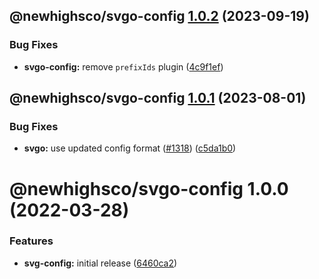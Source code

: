 ## @newhighsco/svgo-config [1.0.2](https://github.com/newhighsco/config/compare/@newhighsco/svgo-config@1.0.1...@newhighsco/svgo-config@1.0.2) (2023-09-19)


### Bug Fixes

* **svgo-config:** remove `prefixIds` plugin ([4c9f1ef](https://github.com/newhighsco/config/commit/4c9f1eff0b3a759df79372862e6bfc34b32e9f00))

## @newhighsco/svgo-config [1.0.1](https://github.com/newhighsco/config/compare/@newhighsco/svgo-config@1.0.0...@newhighsco/svgo-config@1.0.1) (2023-08-01)


### Bug Fixes

* **svgo:** use updated config format ([#1318](https://github.com/newhighsco/config/issues/1318)) ([c5da1b0](https://github.com/newhighsco/config/commit/c5da1b0e9a958981d65e9cc3594a960d71dc1c41))

# @newhighsco/svgo-config 1.0.0 (2022-03-28)


### Features

* **svg-config:** initial release ([6460ca2](https://github.com/newhighsco/config/commit/6460ca25c88c1cc8808a7ab4edfc8b9b68d9a3f7))
